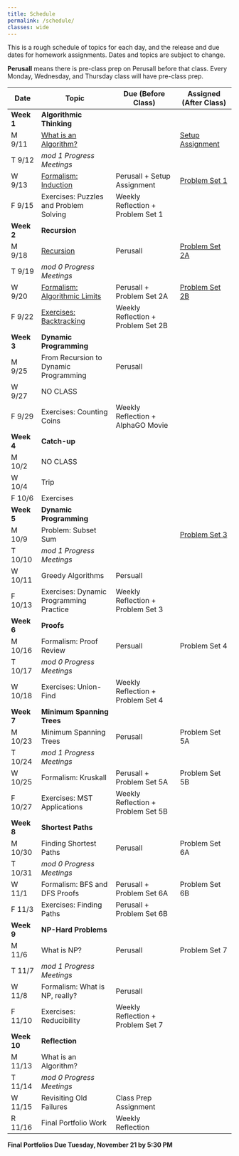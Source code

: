 ```yaml
---
title: Schedule
permalink: /schedule/
classes: wide
---
```


This is a rough schedule of topics for each day, and the release and due dates for homework assignments. Dates and topics are subject to change. 

**Perusall** means there is pre-class prep on Perusall before that class. Every Monday, Wednesday, and Thursday class will have pre-class prep. 

| Date	| Topic	| Due (Before Class) |	Assigned (After Class) |
| ------- | ----------| ------------- | -------------- |
| **Week 1** | **Algorithmic Thinking** | | |
| M 9/11 | [What is an Algorithm?][w1d1] | | [Setup Assignment][setup]
| T 9/12 | _mod 1 Progress Meetings_ 
| W 9/13 | [Formalism: Induction][w1d2] | Perusall + Setup Assignment | [Problem Set 1][ps1]
| F 9/15 | Exercises: Puzzles and Problem Solving | Weekly Reflection + Problem Set 1 | 
| **Week 2** | **Recursion** | | |
| M 9/18 | [Recursion][w2d1] | Perusall | [Problem Set 2A][ps2a]
| T 9/19 | _mod 0 Progress Meetings_
| W 9/20 | [Formalism: Algorithmic Limits][w2d2] | Perusall + Problem Set 2A | [Problem Set 2B][ps2b]
| F 9/22 | [Exercises: Backtracking][w2ex] | Weekly Reflection + Problem Set 2B
| **Week 3** | **Dynamic Programming** | | |
| M 9/25 | From Recursion to Dynamic Programming | Perusall | 
| W 9/27 | NO CLASS 
| F 9/29 | Exercises: Counting Coins | Weekly Reflection + AlphaGO Movie
| **Week 4** | **Catch-up** |
| M 10/2 | NO CLASS
| W 10/4 | Trip 
| F 10/6 | Exercises |
| **Week 5** | **Dynamic Programming** | | |
| M 10/9 | Problem: Subset Sum |  | [Problem Set 3][ps3]
| T 10/10 | _mod 1 Progress Meetings_
| W 10/11 | Greedy Algorithms | Persuall | 
| F 10/13 | Exercises: Dynamic Programming Practice | Weekly Reflection + Problem Set 3
| **Week 6** | **Proofs** | | |
| M 10/16 | Formalism: Proof Review | Persuall | Problem Set 4
| T 10/17 | _mod 0 Progress Meetings_
| W 10/18 | Exercises: Union-Find | Weekly Reflection + Problem Set 4 | 
| **Week 7** | **Minimum Spanning Trees** | | |
| M 10/23 | Minimum Spanning Trees | Perusall | Problem Set 5A
| T 10/24 | _mod 1 Progress Meetings_
| W 10/25 | Formalism: Kruskall | Perusall + Problem Set 5A | Problem Set 5B
| F 10/27 | Exercises: MST Applications | Weekly Reflection + Problem Set 5B
| **Week 8** | **Shortest Paths** | | |
| M 10/30 | Finding Shortest Paths | Perusall | Problem Set 6A
| T 10/31 | _mod 0 Progress Meetings_
| W 11/1 | Formalism: BFS and DFS Proofs | Perusall + Problem Set 6A | Problem Set 6B
| F 11/3 | Exercises: Finding Paths | Perusall + Problem Set 6B
| **Week 9** | **NP-Hard Problems** | | | 
| M 11/6 | What is NP? | Perusall | Problem Set 7
| T 11/7 | _mod 1 Progress Meetings_
| W 11/8 | Formalism: What is NP, really? | Perusall | 
| F 11/10 | Exercises: Reducibility | Weekly Reflection + Problem Set 7
| **Week 10** | **Reflection** | | |
| M 11/13 | What is an Algorithm? 
| T 11/14 | _mod 0 Progress Meetings_
| W 11/15 | Revisiting Old Failures | Class Prep Assignment
| R 11/16 | Final Portfolio Work | Weekly Reflection

**Final Portfolios Due Tuesday, November 21 by 5:30 PM**

[w1d1]: https://alackles.github.io/CMSC-510-FT-23/notes/w1d1
[w1d2]: https://alackles.github.io/CMSC-510-FT-23/notes/w1d2
[w2d1]: https://alackles.github.io/CMSC-510-FT-23/notes/w2d1
[w2d2]: https://alackles.github.io/CMSC-510-FT-23/notes/w2d2
[w2ex]: https://alackles.github.io/CMSC-510-FT-23/notes/w2ex

[setup]: https://alackles.github.io/CMSC-510-FT-23/notes/setup
[ps1]: https://classroom.github.com/a/zaXiMXzr
[ps2a]: https://classroom.github.com/a/LqQo6KM5
[ps2b]: https://classroom.github.com/a/50bGVa8S
[ps3]: https://classroom.github.com/a/vDLlaw3w